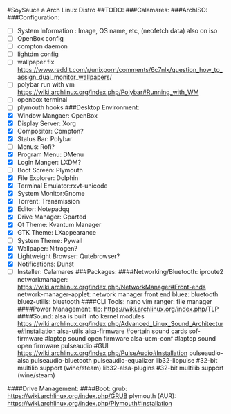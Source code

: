 #SoySauce a Arch Linux Distro
##TODO:
###Calamares:
###ArchISO:
###Configuration:
- [ ] System Information : Image, OS name, etc, (neofetch data) also on iso
- [ ] OpenBox config
- [ ] compton daemon
- [ ] lightdm config
- [ ] wallpaper fix https://www.reddit.com/r/unixporn/comments/6c7nlx/question_how_to_assign_dual_monitor_wallpapers/
- [ ] polybar run with vm https://wiki.archlinux.org/index.php/Polybar#Running_with_WM
- [ ] openbox terminal
- [ ] plymouth hooks
###Desktop Environment:
- [x] Window Mangaer: OpenBox
- [x] Display Server: Xorg
- [x] Compositor: Compton?
- [x] Status Bar: Polybar
- [ ] Menus: Rofi?
- [x] Program Menu: DMenu
- [x] Login Manger: LXDM?
- [ ] Boot Screen: Plymouth
- [x] File Explorer: Dolphin
- [x] Terminal Emulator:rxvt-unicode
- [x] System Monitor:Gnome
- [x] Torrent: Transmission
- [x] Editor: Notepadqq
- [x] Drive Manager: Gparted
- [x] Qt Theme: Kvantum Manager
- [x] GTK Theme: LXappearance
- [ ] System Theme: Pywall
- [x] Wallpaper: Nitrogen?
- [x] Lightweight Browser: Qutebrowser?
- [x] Notifications: Dunst
- [ ] Installer: Calamares
###Packages:
####Networking/Bluetooth:
iproute2
networkmanager: https://wiki.archlinux.org/index.php/NetworkManager#Front-ends
network-manager-applet: network manager front end
bluez: bluetooth
bluez-utills: bluetooth
####CLI Tools:
nano
vim
ranger: file manager
####Power Management:
tlp: https://wiki.archlinux.org/index.php/TLP
####Sound:
alsa is built into kernel modules https://wiki.archlinux.org/index.php/Advanced_Linux_Sound_Architecture#Installation
alsa-utils
alsa-firmware #certain sound cards
sof-firmware #laptop sound open firmware
alsa-ucm-conf #laptop sound open firmware
pulseaudio #GUI https://wiki.archlinux.org/index.php/PulseAudio#Installation
pulseaudio-alsa
pulseaudio-bluetooth
pulseaudio-equalizer
lib32-libpulse #32-bit multilib support (wine/steam)
lib32-alsa-plugins #32-bit multilib support (wine/steam)

####Drive Management:
####Boot:
grub: https://wiki.archlinux.org/index.php/GRUB
plymouth (AUR): https://wiki.archlinux.org/index.php/Plymouth#Installation